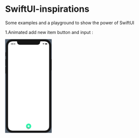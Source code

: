 # SwiftUI-inspirations
Some examples and a playground to show the power of SwiftUI

1.Animated add new item button and input :

 <img src="add-new-item-preview.gif"
alt="Markdown Monster icon"
style="float: left;width:30%;" />
